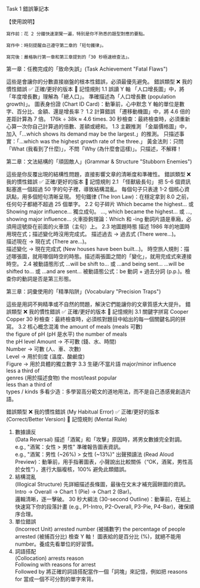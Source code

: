 Task 1 錯誤筆記本

【使用說明】

    寫作前：花 2 分鐘快速瀏覽一遍，特別是你不熟悉的題型對應的要點。

    寫作中：時刻提醒自己遵守第二章的「短句鐵律」。

    寫完後：嚴格執行第一章和第三章提到的「30 秒極速檢查法」。

第一章：任務完成的「致命失誤」(Task Achievement "Fatal Flaws")

這些是會讓你的分數直接崩盤的根本性錯誤，必須最優先避免。
錯誤類型	❌ 我的慣性錯誤	✅ 正確/更好的版本	🧠 記憶規則
1.1 誤讀 Y 軸	「人口增長圖」中，將「年度增長數」理解為「總人口」。	準確描述為「人口增長數 (population growth)」。	圖表身份證 (Chart ID Card)：動筆前，心中默念 Y 軸的單位是數字、百分比、金額、還是增長率？
1.2 計算錯誤	「遷移動機圖」中，將 4.6 倍的差距計算為 7 倍。	176k ÷ 38k ≈ 4.6 times.	30 秒檢查：最終檢查時，必須重新心算一次你自己計算過的倍數、差額或總和。
1.3 主觀推測	「金屬價格圖」中，加入「...which shows its demand may be the largest.」的推測。	只描述事實：「...which was the highest growth rate of the three.」	黃金法則：只問「What (我看到了什麼)」，不問「Why (為什麼會這樣)」。只描述，不解釋！

第二章：文法結構的「頑固敵人」(Grammar & Structure "Stubborn Enemies")

這些是你反覆出現的結構性問題，直接影響文章的清晰度和準確性。
錯誤類型	❌ 我的慣性錯誤	✅ 正確/更好的版本	🧠 記憶規則
2.1 「怪獸級長句」	把 5-6 個資訊點塞進一個超過 50 字的句子裡，導致結構混亂。	每個句子只表達 1-2 個核心資訊點，用多個短句清晰呈現。	短句鐵律 (The Iron Law)：在穩定拿到 8.0 之前，任何句子都絕不超過 25 個單字。
2.2 句子碎片	Which became the highest... 或 Showing major influence... 獨立成句。	..., which became the highest... 或 ..., showing major influence...	火車掛鉤理論：Which 和 -ing 動詞片語是車廂，必須用逗號掛在前面的火車頭（主句）上。
2.3 地圖題時態	描述 1986 年的地圖時用現在式；描述變化時沒用完成式。	描述過去 -> 過去式 (There were...)。<br>描述現在 -> 現在式 (There are...)。<br>描述變化 -> 現在完成式 (New houses have been built...)。	時空旅人規則：描述哪張圖，就用哪個時空的時態。描述兩張圖之間的「變化」，就用完成式來連接時空。
2.4 被動語態形式	...will be shift to... 或 ...and being sent...	...will be shifted to... 或 ...and are sent...	被動語態公式：be 動詞 + 過去分詞 (p.p.)。檢查你的動詞是否是第三形態。

第三章：詞彙使用的「精準陷阱」(Vocabulary "Precision Traps")

這些是用詞不夠精準或不自然的問題，解決它們能讓你的文章質感大大提升。
錯誤類型	❌ 我的慣性錯誤	✅ 正確/更好的版本	🧠 記憶規則
3.1 關鍵字拼寫	Cooper	Copper	30 秒檢查：最終檢查時，必須核對題目中給出的每一個關鍵名詞的拼寫。
3.2 核心概念混淆	the amount of meals (meals 可數)<br>the figure of pH (pH 是水平)	the number of meals<br>the pH level	Amount -> 不可數 (錢、水、時間)<br>Number -> 可數 (人、車、次數)<br>Level -> 用於刻度 (溫度、酸鹼度)<br>Figure -> 用於具體的獨立數字
3.3 生硬/不當片語	major/minor influence<br>less a third of<br>genres (用於描述食物)	the most/least popular<br>less than a third of<br>types / kinds	多看少造：多學習高分範文的道地用法，而不是自己憑感覺創造片語。


錯誤類型	❌ 我的慣性錯誤 (My Habitual Error)	✅ 正確/更好的版本 (Correct/Better Version)	🧠 記憶規則 (Mental Rule)
1. 數據讀反<br>(Data Reversal)	描述「酒駕」和「攻擊」原因時，將男女數據完全對調。<br>e.g., "酒駕：女性 > 男性"	準確報告圖表資訊。<br>e.g., "酒駕：男性 (~26%) > 女性 (~13%)"	出聲預讀法 (Read Aloud Preview)：動筆前，用手指著圖表，小聲說出比較關係（“OK，酒駕，男性高於女性”），進行大腦複核，100% 避免此類錯誤。
2. 結構混亂<br>(Illogical Structure)	先詳細描述長條圖，最後在文末才補充圓餅圖的資訊。	Intro → Overall → Chart 1 (Pie) → Chart 2 (Bar)。<br>邏輯清晰，逐一擊破。	30 秒大綱法 (30-second Outline)：動筆前，在紙上快速寫下你的段落計畫 (e.g., P1-Intro, P2-Overall, P3-Pie, P4-Bar)，確保順序合理。
3. 單位錯誤<br>(Incorrect Unit)	arrested number (被捕數字)	the percentage of people arrested (被捕百分比)	檢查 Y 軸！ 圖表給的是百分比 (%)，就絕不能用 number。養成先看單位的好習慣。
4. 詞語搭配<br>(Collocation)	arrests reason<br>Following with	reasons for arrest<br>Followed by	將正確的詞語搭配當作一個「詞塊」來記憶，例如把 reasons for 當成一個不可分割的單字來背。

